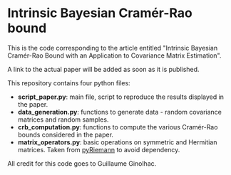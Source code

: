 # Intrinsic Bayesian Cramér-Rao bound

This is the code corresponding to the article entitled "Intrinsic Bayesian Cramér-Rao Bound with an Application to Covariance Matrix Estimation".

A link to the actual paper will be added as soon as it is published.

This repository contains four python files:
* **script_paper.py**: main file, script to reproduce the results displayed in the paper.
* **data_generation.py**: functions to generate data - random covariance matrices and random samples.
* **crb_computation.py**: functions to compute the various Cramér-Rao bounds considered in the paper.
* **matrix_operators.py**: basic operations on symmetric and Hermitian matrices. Taken from [pyRiemann](https://github.com/alexandrebarachant/pyRiemann/blob/master/pyriemann/utils/base.py "pyRiemann") to avoid dependency.

All credit for this code goes to Guillaume Ginolhac.

